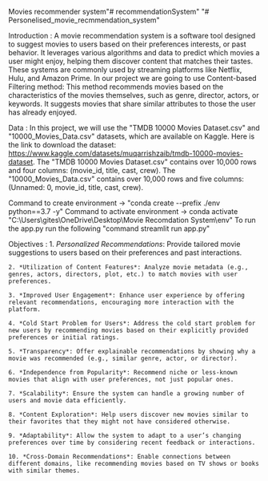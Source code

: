 Movies recommender system"# recommendationSystem" 
"# Personelised_movie_recmmendation_system" 

Introduction :
    A movie recommendation system is a software tool designed to suggest movies to users based on their preferences
    interests, or past behavior. It leverages various algorithms and data to predict which movies a user might enjoy, helping them discover content that matches their tastes. These systems are commonly used by streaming platforms like Netflix, Hulu, and Amazon Prime.
    In our project we are going to use Content-based Filtering method: This method recommends movies based on the characteristics of the movies themselves, such as genre, director, actors, or keywords. It suggests movies that share similar attributes to those the user has already enjoyed.

Data : 
    In this project, we will use the "TMDB 10000 Movies Dataset.csv" and "10000_Movies_Data.csv" datasets, which are available on Kaggle. Here is the link to download the dataset: https://www.kaggle.com/datasets/muqarrishzaib/tmdb-10000-movies-dataset.
    The "TMDB 10000 Movies Dataset.csv" contains over 10,000 rows and four columns: (movie_id, title, cast, crew). The "10000_Movies_Data.csv" contains over 10,000 rows and five columns: (Unnamed: 0, movie_id, title, cast, crew).

Command to create environment -> "conda create --prefix ./env python==3.7 -y"
Command to activate environment -> conda activate "C:\Users\gites\OneDrive\Desktop\Movie Recomdation System\env"
To run the app.py run the following "command streamlit run app.py"

Objectives :
    1. *Personalized Recommendations*: Provide tailored movie suggestions to users based on their preferences and past interactions.

    2. *Utilization of Content Features*: Analyze movie metadata (e.g., genres, actors, directors, plot, etc.) to match movies with user preferences.

    3. *Improved User Engagement*: Enhance user experience by offering relevant recommendations, encouraging more interaction with the platform.

    4. *Cold Start Problem for Users*: Address the cold start problem for new users by recommending movies based on their explicitly provided preferences or initial ratings.

    5. *Transparency*: Offer explainable recommendations by showing why a movie was recommended (e.g., similar genre, actor, or director).

    6. *Independence from Popularity*: Recommend niche or less-known movies that align with user preferences, not just popular ones.

    7. *Scalability*: Ensure the system can handle a growing number of users and movie data efficiently.

    8. *Content Exploration*: Help users discover new movies similar to their favorites that they might not have considered otherwise.

    9. *Adaptability*: Allow the system to adapt to a user’s changing preferences over time by considering recent feedback or interactions.

    10. *Cross-Domain Recommendations*: Enable connections between different domains, like recommending movies based on TV shows or books with similar themes.
    